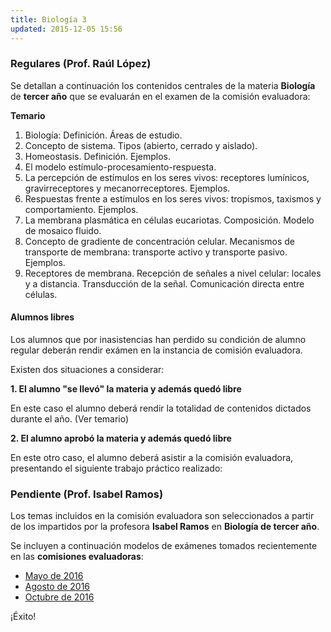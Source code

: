 ```yaml
---
title: Biología 3
updated: 2015-12-05 15:56
---
```

### Regulares (Prof. Raúl López)

Se detallan a continuación los contenidos centrales de la materia **Biología** de **tercer año** que se evaluarán en el examen de la comisión evaluadora: 

**Temario**

1. Biología: Definición. Áreas de estudio.
2. Concepto de sistema. Tipos (abierto, cerrado y aislado).
3. Homeostasis. Definición. Ejemplos. 
4. El modelo estímulo-procesamiento-respuesta. 
5. La percepción de estímulos en los seres vivos: receptores lumínicos, gravirreceptores y mecanorreceptores. Ejemplos. 
5. Respuestas frente a estímulos en los seres vivos: tropismos, taxismos y comportamiento. Ejemplos. 
6. La membrana plasmática en células eucariotas. Composición. Modelo de mosaico fluido.  
7. Concepto de gradiente de concentración celular. Mecanismos de transporte de membrana: transporte activo y transporte pasivo. Ejemplos.
8. Receptores de membrana. Recepción de señales a nivel celular: locales y a distancia. Transducción de la señal. Comunicación directa entre células. 

#### Alumnos libres

Los alumnos que por inasistencias han perdido su condición de alumno regular deberán rendir exámen en la instancia de comisión evaluadora. 

Existen dos situaciones a considerar: 

**1. El alumno "se llevó" la materia y además quedó libre**

En este caso el alumno deberá rendir la totalidad de contenidos dictados durante el año. (Ver temario)

**2. El alumno aprobó la materia y además quedó libre**

En este otro caso, el alumno deberá asistir a la comisión evaluadora, presentando el siguiente trabajo práctico realizado: 



### Pendiente (Prof. Isabel Ramos) 

Los temas incluidos en la comisión evaluadora son seleccionados a partir de los impartidos por la profesora **Isabel Ramos** en **Biología de tercer año**. 

Se incluyen a continuación modelos de exámenes tomados recientemente en las **comisiones evaluadoras**: 

* [Mayo de 2016](../medocs/3biol/2016_05_20_com_eva_biologia3_ramos.pdf)
* [Agosto de 2016](../medocs/3biol/2016_08_02_com_eva_biologia3_ramos.pdf)
* [Octubre de 2016](../medocs/3biol/2016_10_com_eva_biologia3_ramos.pdf)

¡Éxito!



 



